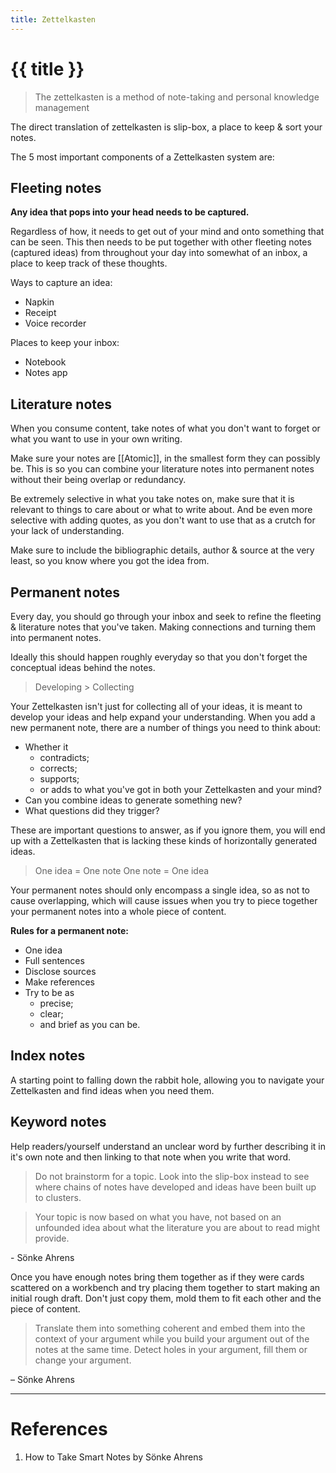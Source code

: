 ```yaml
---
title: Zettelkasten
---
```


# {{ title }}

> The zettelkasten is a method of note-taking and personal knowledge management

The direct translation of zettelkasten is slip-box, a place to keep & sort your notes.

The 5 most important components of a Zettelkasten system are:

## Fleeting notes
**Any idea that pops into your head needs to be captured.**

Regardless of how, it needs to get out of your mind and onto something that can be seen. This then needs to be put together with other fleeting notes (captured ideas) from throughout your day into somewhat of an inbox, a place to keep track of these thoughts.

Ways to capture an idea:
- Napkin
- Receipt
- Voice recorder

Places to keep your inbox:
- Notebook
- Notes app

## Literature notes
When you consume content, take notes of what you don't want to forget or what you want to use in your own writing. 

Make sure your notes are [[Atomic]], in the smallest form they can possibly be. This is so you can combine your literature notes into permanent notes without their being overlap or redundancy.

Be extremely selective in what you take notes on, make sure that it is relevant to things to care about or what to write about. And be even more selective with adding quotes, as you don't want to use that as a crutch for your lack of understanding.

Make sure to include the bibliographic details, author & source at the very least, so you know where you got the idea from.

## Permanent notes
Every day, you should go through your inbox and seek to refine the fleeting & literature notes that you've taken. Making connections and turning them into permanent notes.

Ideally this should happen roughly everyday so that you don't forget the conceptual ideas behind the notes.

> Developing > Collecting

Your Zettelkasten isn't just for collecting all of your ideas, it is meant to develop your ideas and help expand your understanding. When you add a new permanent note, there are a number of things you need to think about:
- Whether it
	- contradicts;
	- corrects;
	- supports;
	- or adds to what you've got in both your Zettelkasten and your mind?
- Can you combine ideas to generate something new?
- What questions did they trigger?

These are important questions to answer, as if you ignore them, you will end up with a Zettelkasten that is lacking these kinds of horizontally generated ideas.

> One idea = One note
> One note = One idea

Your permanent notes should only encompass a single idea, so as not to cause overlapping, which will cause issues when you try to piece together your permanent notes into a whole piece of content.

**Rules for a permanent note:**
- One idea
- Full sentences
- Disclose sources
- Make references
- Try to be as
	- precise;
	- clear;
	- and brief as you can be.

## Index notes
A starting point to falling down the rabbit hole, allowing you to navigate your Zettelkasten and find ideas when you need them.

## Keyword notes
Help readers/yourself understand an unclear word by further describing it in it's own note and then linking to that note when you write that word.

> Do not brainstorm for a topic. Look into the slip-box instead to see where chains of notes have developed and ideas have been built up to clusters.

> Your topic is now based on what you have, not based on an unfounded idea about what the literature you are about to read might provide.

\- Sönke Ahrens

Once you have enough notes bring them together as if they were cards scattered on a workbench and try placing them together to start making an initial rough draft.
Don't just copy them, mold them to fit each other and the piece of content.

> Translate them into something coherent and embed them into the context of your argument while you build your argument out of the notes at the same time. Detect holes in your argument, fill them or change your argument.

– Sönke Ahrens

---
# References

1. How to Take Smart Notes by Sönke Ahrens